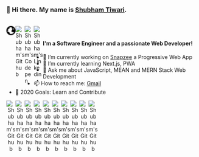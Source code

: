 ### 👋 Hi there. My name is [Shubham Tiwari](https://stiwari.netlify.app/).

<br />

<a href="https://stiwari.netlify.app/">
  <img align="left" alt="Shubham's Portfolio" width="24px" src="https://raw.githubusercontent.com/iconic/open-iconic/master/svg/globe.svg" />
</a>
<a href="https://github.com/stiwari-dev/">
  <img align="left" alt="Shubham's Github" width="24px" src="https://cdn.jsdelivr.net/npm/simple-icons@v3/icons/github.svg" />
</a>
<a href="https://codepen.io/stiwari-dev/">
  <img align="left" alt="Shubham's Codepen" width="24px" src="https://cdn.jsdelivr.net/npm/simple-icons@v3/icons/codepen.svg" />
</a>
<a href="https://linkedin.com/in/stiwari-dev/">
  <img align="left" alt="Shubham's Linkedin" width="24px" src="https://cdn.jsdelivr.net/npm/simple-icons@v3/icons/linkedin.svg" />
</a>

<br />

 #### I'm a Software Engineer and a passionate Web Developer!
- 🔭 I’m currently working on [Snapzee](https://github.com/stiwari-dev/snapzee) a Progressive Web App
- 🌱 I’m currently learning Next.js, PWA
- 💬 Ask me about JavaScript, MEAN and MERN Stack Web Development 
- 📫 How to reach me: [Gmail](shubham.tiwari1097@gmail.com)
- 🥅 2020 Goals: Learn and Contribute

<p align="center">
  <img align="left" alt="Shubham's Github" width="24px" src="https://cdn.jsdelivr.net/npm/simple-icons@v3/icons/html5.svg" />
  <img align="left" alt="Shubham's Github" width="24px" src="https://cdn.jsdelivr.net/npm/simple-icons@v3/icons/css3.svg" />
  <img align="left" alt="Shubham's Github" width="24px" src="https://cdn.jsdelivr.net/npm/simple-icons@v3/icons/javascript.svg" />
  <img align="left" alt="Shubham's Github" width="24px" src="https://cdn.jsdelivr.net/npm/simple-icons@v3/icons/typescript.svg" />
  <img align="left" alt="Shubham's Github" width="24px" src="https://cdn.jsdelivr.net/npm/simple-icons@v3/icons/angular.svg" />
  <img align="left" alt="Shubham's Github" width="24px" src="https://cdn.jsdelivr.net/npm/simple-icons@v3/icons/react.svg" />
  <img align="left" alt="Shubham's Github" width="24px" src="https://cdn.jsdelivr.net/npm/simple-icons@v3/icons/redux.svg" />
  <img align="left" alt="Shubham's Github" width="24px" src="https://cdn.jsdelivr.net/npm/simple-icons@v3/icons/graphql.svg" />
  <img align="left" alt="Shubham's Github" width="24px" src="https://cdn.jsdelivr.net/npm/simple-icons@v3/icons/github.svg" />
  <img align="left" alt="Shubham's Github" width="24px" src="https://cdn.jsdelivr.net/npm/simple-icons@v3/icons/vscode.svg" />
</p>
